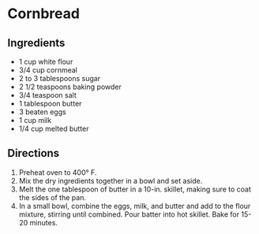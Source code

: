 # Cornbread
## Ingredients
-   1 cup white flour
-   3/4 cup cornmeal
-   2 to 3 tablespoons sugar
-   2 1/2 teaspoons baking powder
-   3/4 teaspoon salt
-   1 tablespoon butter
-   3 beaten eggs
-   1 cup milk
-   1/4 cup melted butter

## Directions
1.  Preheat oven to 400° F.
2.  Mix the dry ingredients together in a bowl and set aside.
3.  Melt the one tablespoon of butter in a 10-in. skillet, making sure to coat the sides of the pan.
4.  In a small bowl, combine the eggs, milk, and butter and add to the flour mixture, stirring until combined. Pour batter into hot skillet. Bake for 15-20 minutes. 